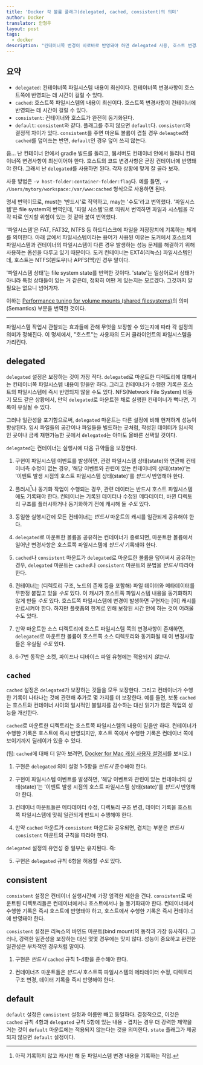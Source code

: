 ```yaml
---
title: 'Docker 각 볼륨 플래그(delegated, cached, consistent)의 의미'
author: Docker
translator: 안형우
layout: post
tags:
  - docker
description: "컨테이너쪽 변경이 바로바로 반영돼야 하면 delegated 사용, 호스트 변경사항이 그래야 하면 cached 사용."
---
```


## 요약

- `delegated`: 컨테이너쪽 파일시스템 내용이 최신이다. 컨테이너쪽 변경사항이 호스트쪽에 반영되는 데 시간이 걸릴 수 있다.
- `cached`: 호스트쪽 파일시스템의 내용이 최신이다. 호스트쪽 변경사항이 컨테이너에 반영되는 데 시간이 걸릴 수 있다.
- `consistent`: 컨테이너와 호스트가 완전히 동기화된다.
- `default`: `consistent`와 같다. 플래그를 주지 않으면 `default`다. `consistent`와 결정적 차이가 있다. `consistent`를 주면 마운트 볼륨이 겹칠 경우 `deleagted`와 `cached`를 덮어쓰는 반면, `default`인 경우 덮어 쓰지 않는다.

음... 난 컨테이너 안에서 gradle 빌드를 돌리고, 웹서버도 컨테이너 안에서 돌리니 컨테이너쪽 변경사항이 최신이어야 한다. 호스트의 코드 변경사항은 곧장 컨테이너에 반영돼야 한다. 그래서 난 `delegated`를 사용하면 된다. 각자 상황에 맞게 잘 골라 보자.

사용 방법은 `-v host-folder:container-folder:flag`다. 예를 들면, `-v /Users/mytory/workspace:/var/www:cached` 형식으로 사용하면 된다.

명세 번역이므로, must는 '반드시'로 직역하고, may는 '수도'라고 번역했다. '파일시스템'은 file system의 번역인데, '파일 시스템'으로 띄워서 번역하면 파일과 시스템을 각각 따로 인지할 위험이 있는 것 같아 붙여 번역했다. 

'파일시스템'은 FAT, FAT32, NTFS 등 하드디스크에 파일을 저장장치에 기록하는 체계를 의미한다. 아래 글에서 파일시스템이라는 용어가 사용된 이유는 도커에서 호스트의 파일시스템과 컨테이너의 파일시스템이 다른 경우 발생하는 성능 문제를 해결하기 위해 사용하는 옵션을 다루고 있기 때문이다. 도커 컨테이너는 EXT4(리눅스) 파일시스템인데, 호스트는 NTFS(윈도우)나 APFS(맥)인 경우 말이다.

'파일시스템 상태'는 file system state를 번역한 것이다. 'state'는 일상어로서 상태가 아니라 특정 상태들이 있는 거 같은데, 정확히 어떤 게 있는지는 모르겠다. 그것까지 알 필요는 없으니 넘어가자. 

이하는 [Performance tuning for volume mounts (shared filesystems)](https://docs.docker.com/docker-for-mac/osxfs-caching/)의 의미(Semantics) 부분을 번역한 것이다.

----

파일시스템 작업시 관찰되는 효과들에 관해 무엇을 보장할 수 있는지에 따라 각 설정의 의미가 정해진다. 이 명세에서, "호스트"는 사용자의 도커 클라이언트의 파일시스템을 가리킨다.

## delegated

`delegated` 설정은 보장하는 것이 가장 적다. `delegated`로 마운트한 디렉토리에 대해서는 컨테이너쪽 파일시스템 내용이 믿을만 하다. 그리고 컨테이너가 수행한 기록은 호스트의 파일시스템에 즉시 반영되지 않을 수도 있다. NFS(Network File System) 비동기 모드 같은 상황에서, 만약 `delegated`로 마운트한 채로 실행한 컨테이너가 뻑나면, 기록이 유실될 수 있다.

그러나 일관성을 포기함으로써, `delegated` 마운트는 다른 설정에 비해 현저하게 성능이 향상된다. 임시 파일들의 공간이나 파일들을 빌드하는 곳처럼, 작성된 데이터가 임시적인 곳이나 금세 재현가능한 곳에서 `delegated`는 아마도 올바른 선택일 것이다.

`delegated`는 컨테이너는 실행시에 다음 규약들을 보장한다. 

1. 구현이 파일시스템 이벤트를 발생하면, 관련 파일시스템 상태(state)와 연관해 컨테이너측 수정이 없는 경우, '해당 이벤트와 관련이 있는 컨테이너의 상태(state)'는 '이벤트 발생 시점의 호스트 파일시스템 상태(state)'를 *반드시* 반영해야 한다.

2. 플러시[^flush]나 동기화 작업이 수행되는 경우, 관련 데이터는 반드시 호스트 파일시스템에도 기록돼야 한다. 컨테이너는 기록된 데이터나 수정된 메타데이터, 바뀐 디렉토리 구조를 플러시하거나 동기화하기 전에 캐시해 둘 *수도* 있다.

3. 동일한 실행시간에 모든 컨테이너는 *반드시* 마운트의 캐시를 일관되게 공유해야 한다.

4. `delegated`로 마운트한 볼륨을 공유하는 컨테이너가 종료되면, 마운트한 볼륨에서 일어난 변경사항은 호스트쪽 파일시스템에 *반드시* 기록돼야 한다.

5. `cached`나 `consistent` 마운트가 `delegated`로 마운트한 볼륨을 덮어써서 공유하는 경우, `delegated` 마운트는 `cached`나 `consistent` 마운트의 문법을 *반드시* 따라야 한다.

6. 컨테이너는 (디렉토리 구조, 노드의 존재 등을 포함해) 파일 데이터와 메타데이터를 무한정 붙잡고 있을 *수도* 있다. 이 캐시가 호스트쪽 파일시스템 내용을 동기화하지 않게 만들 *수도* 있다. 호스트쪽 파일시스템에 변경이 발생하면 구현자는 [이] 캐시를 만료시켜야 한다. 하지만 플랫폼의 한계로 인해 보장된 시간 안에 하는 것이 어려울 수도 있다.

7. 만약 마운트한 소스 디렉토리에 호스트 파일시스템 쪽의 변경사항이 존재하면, `delegated`로 마운트한 볼륨이 호스트쪽 소스 디렉토리와 동기화될 때 이 변경사항들은 유실될 *수도* 있다.

8. 6-7번 동작은 소켓, 파이프나 디바이스 파일 유형에는 적용되지 *않는다*.

[^flush]: 아직 기록하지 않고 캐시만 해 둔 파일시스템 변경 내용을 기록하는 작업.


## `cached`

`cached` 설정은 `delegated`가 보장하는 것들을 모두 보장한다. 그리고 컨테이너가 수행한 기록이 나타나는 것에 관련해 추가로 몇 가지를 더 보장한다. 예를 들면, 보통 `cached`는 호스트와 컨테이너 사이의 일시적인 불일치를 감수하는 대신 읽기가 많은 작업의 성능을 개선한다.

`cached`로 마운트한 디렉토리는 호스트쪽 파일시스템의 내용이 믿을만 하다. 컨테이너가 수행한 기록은 호스트에 즉시 반영되지만, 호스트 쪽에서 수행한 기록은 컨테이너 쪽에 보이기까지 딜레이가 있을 수 있다.

(팁: `cached`에 대해 더 알아 보려면, [Docker for Mac 캐싱 사용자 설명서](https://blog.docker.com/2017/05/user-guided-caching-in-docker-for-mac/)를 보시오.)

1. 구현은 `delegated` 의미 설명 1-5항을 *반드시* 준수해야 한다.

2. 구현이 파일시스템 이벤트를 발생하면, '해당 이벤트와 관련이 있는 컨테이너의 상태(state)'는 '이벤트 발생 시점의 호스트 파일시스템 상태(state)'를 *반드시* 반영해야 한다.

3. 컨테이너 마운트들은 메타데이터 수정, 디렉토리 구조 변경, 데이터 기록을 호스트쪽 파일시스템에 맞춰 일관되게 반드시 수행해야 한다. 

4. 만약 `cached` 마운트가 `consistent` 마운트와 공유되면, 겹치는 부분은 *반드시* `consistent` 마운트의 규칙을 따라야 한다.
  
  `delegated` 설정의 유연성 중 일부는 유지된다. 즉:

5. 구현은 `delegated` 규칙 6항을 허용할 *수도* 있다.


## consistent

`consistent` 설정은 컨테이너 실행시간에 가장 엄격한 제한을 건다. `consistent`로 마운트된 디렉토리들은 컨테이너에서나 호스트에서나 늘 동기화돼야 한다. 컨테이너에서 수행한 기록은 즉시 호스트에 반영돼야 하고, 호스트에서 수행한 기록은 즉시 컨테이너에 반영돼야 한다.

`consistent` 설정은 리눅스의 바인드 마운트(bind mount)의 동작과 가장 유사하다. 그러나, 강력한 일관성을 보장하는 대신 몇몇 경우에는 맞지 않다. 성능이 중요하고 완전한 일관성은 부차적인 경우처럼 말이다.

1. 구현은 *반드시* `cached` 규칙 1-4항을 준수해야 한다.

2. 컨테이너츠 마운트들은 *반드시* 호스트쪽 파일시스템의 메타데이터 수정, 디렉토리 구조 변경, 데이터 기록을 즉시 반영해야 한다.


## default

`default` 설정은 `consistent` 설정과 이름만 빼고 동일하다. 결정적으로, 이것은 `cached` 규칙 4항과 `delegated` 규칙 5항에 있는 내용 - 겹치는 경우 더 강력한 제약을 거는 것이 `default` 마운트에는 적용되지 않는다는 것을 의미한다. `state` 플래그가 제공되지 않으면 `default` 설정이다.